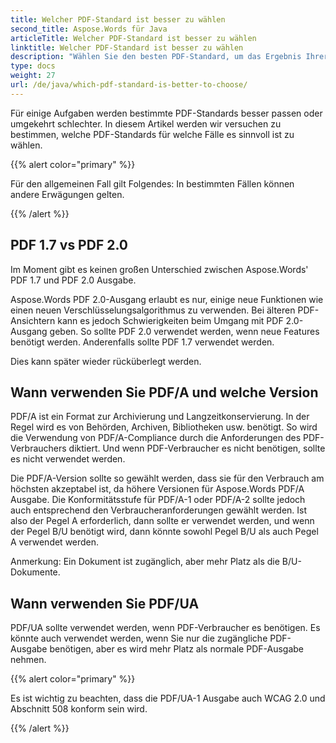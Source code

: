 ```yaml
---
title: Welcher PDF-Standard ist besser zu wählen
second_title: Aspose.Words für Java
articleTitle: Welcher PDF-Standard ist besser zu wählen
linktitle: Welcher PDF-Standard ist besser zu wählen
description: "Wählen Sie den besten PDF-Standard, um das Ergebnis Ihrer Programmieraufgabe in Java. Welcher PDF-Standard besser ist – PDF 1.7, PDF 2.0, PDF/A-1, PDF/A-2 oder PDF/UA."
type: docs
weight: 27
url: /de/java/which-pdf-standard-is-better-to-choose/
---
```


Für einige Aufgaben werden bestimmte PDF-Standards besser passen oder umgekehrt schlechter. In diesem Artikel werden wir versuchen zu bestimmen, welche PDF-Standards für welche Fälle es sinnvoll ist zu wählen.

{{% alert color="primary" %}}

Für den allgemeinen Fall gilt Folgendes: In bestimmten Fällen können andere Erwägungen gelten.

{{% /alert %}}

## PDF 1.7 vs PDF 2.0

Im Moment gibt es keinen großen Unterschied zwischen Aspose.Words' PDF 1.7 und PDF 2.0 Ausgabe.

Aspose.Words PDF 2.0-Ausgang erlaubt es nur, einige neue Funktionen wie einen neuen Verschlüsselungsalgorithmus zu verwenden. Bei älteren PDF-Ansichtern kann es jedoch Schwierigkeiten beim Umgang mit PDF 2.0-Ausgang geben. So sollte PDF 2.0 verwendet werden, wenn neue Features benötigt werden. Anderenfalls sollte PDF 1.7 verwendet werden.

Dies kann später wieder rücküberlegt werden.

## Wann verwenden Sie PDF/A und welche Version

PDF/A ist ein Format zur Archivierung und Langzeitkonservierung. In der Regel wird es von Behörden, Archiven, Bibliotheken usw. benötigt. So wird die Verwendung von PDF/A-Compliance durch die Anforderungen des PDF-Verbrauchers diktiert. Und wenn PDF-Verbraucher es nicht benötigen, sollte es nicht verwendet werden.

Die PDF/A-Version sollte so gewählt werden, dass sie für den Verbrauch am höchsten akzeptabel ist, da höhere Versionen für Aspose.Words PDF/A Ausgabe. Die Konformitätsstufe für PDF/A-1 oder PDF/A-2 sollte jedoch auch entsprechend den Verbraucheranforderungen gewählt werden. Ist also der Pegel A erforderlich, dann sollte er verwendet werden, und wenn der Pegel B/U benötigt wird, dann könnte sowohl Pegel B/U als auch Pegel A verwendet werden.

Anmerkung: Ein Dokument ist zugänglich, aber mehr Platz als die B/U-Dokumente.

## Wann verwenden Sie PDF/UA

PDF/UA sollte verwendet werden, wenn PDF-Verbraucher es benötigen. Es könnte auch verwendet werden, wenn Sie nur die zugängliche PDF-Ausgabe benötigen, aber es wird mehr Platz als normale PDF-Ausgabe nehmen.

{{% alert color="primary" %}}

Es ist wichtig zu beachten, dass die PDF/UA-1 Ausgabe auch WCAG 2.0 und Abschnitt 508 konform sein wird.

{{% /alert %}}